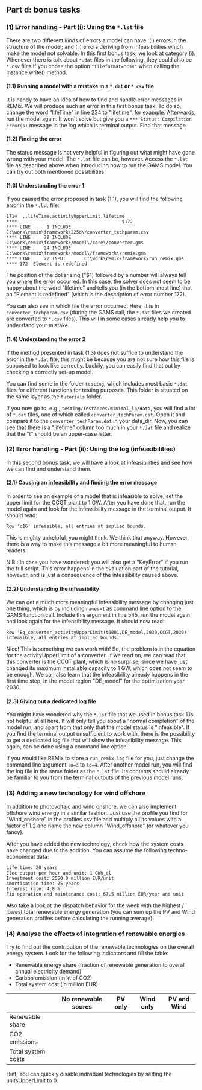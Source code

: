 ## Part d: bonus tasks

### (1) Error handling - Part (i): Using the `*.lst` file

There are two different kinds of errors a model can have: (i) errors in the structure of the model; and (ii) errors deriving from infeasibilities which make the model not solvable. In this first bonus task, we look at category (i).
Whenever there is talk about `*.dat` files in the following, they could also be `*.csv` files if you chose the option `"fileformat="csv"` when calling the Instance.write() method.

#### (1.1) Running a model with a mistake in a `*.dat` or `*.csv` file

It is handy to have an idea of how to find and handle error messages in REMix. We will produce such an error in this first bonus task. To do so, change the word "lifeTime" in line 234 to "lifetime", for example. Afterwards, run the model again. It won't solve but give you a `*** Status: Compilation error(s)` message in the log which is terminal output. Find that message.

#### (1.2) Finding the error

The status message is not very helpful in figuring out what might have gone wrong with your model. The `*.lst` file can be, however. Access the `*.lst` file as described above when introducing how to run the GAMS model. You can try out both mentioned possibilities.

#### (1.3) Understanding the error 1

If you caused the error proposed in task (1.1), you will find the following error in the `*.lst` file:

```
1714  ,,lifeTime,activityUpperLimit,lifetime
****                                       $172
**** LINE      1 INCLUDE     C:\work\remix\framework\225d\/converter_techparam.csv
**** LINE     79 INCLUDE     C:\work\remix\framework\/model\/core\/converter.gms
**** LINE     24 INCLUDE     C:\work\remix\framework\/model\/framework\/remix.gms
**** LINE     22 INPUT       C:\work\remix\framework\run_remix.gms
**** 172  Element is redefined
```

The position of the dollar sing ("$") followed by a number will always tell you where the error occurred. In this case, the solver does not seem to be happy about the word "lifetime" and tells you (in the bottom-most line) that an "Element is redefined" (which is the description of error number 172).

You can also see in which file the error occurred. Here, it is in `converter_techparam.csv` (during the GAMS call, the `*.dat` files we created are converted to `*.csv` files). This will in some cases already help you to understand your mistake.

#### (1.4) Understanding the error 2

If the method presented in task (1.3) does not suffice to understand the error in the `*.dat` file, this might be because you are not sure how this file is supposed to look like correctly. Luckily, you can easily find that out by checking a correctly set-up model.

You can find some in the folder `testing`, which includes most basic `*.dat` files for different functions for testing purposes. This folder is situated on the same layer as the `tutorials` folder.

If you now go to, e.g., `testing/instances/minimal_lp/data`, you will find a lot of `*.dat` files, one of which called `converter_techParam.dat`. Open it and compare it to the `converter_techParam.dat` in your data_dir. Now, you can see that there is a "lifetime" column too much in your `*.dat` file and realize that the "t" should be an upper-case letter.

### (2) Error handling - Part (ii): Using the log (infeasibilities)

In this second bonus task, we will have a look at infeasibilities and see how we can find and understand them.

#### (2.1) Causing an infeasibility and finding the error message

In order to see an example of a model that is infeasible to solve, set the upper limit for the CCGT plant to 1 GW.
After you have done that, run the model again and look for the infeasibility message in the terminal output. It should read:

`Row 'c16' infeasible, all entries at implied bounds.`

This is mighty unhelpful, you might think. We think that anyway. However, there is a way to make this message a bit more meaningful to human readers.

N.B.: In case you have wondered: you will also get a "KeyError" if you run the full script. This error happens in the evaluation part of the tutorial, however, and is just a consequence of the infeasibility caused above.

#### (2.2) Understanding the infeasibility

We can get a much more meaningful infeasibility message by changing just one thing, which is by including `names=1` as command line option to the GAMS function call. Include this argument in line 545, run the model again and look again for the infeasibility message. It should now read:

`Row 'Eq_converter_activityUpperLimit(t0001,DE_model,2030,CCGT,2030)' infeasible, all entries at implied bounds.`

Nice! This is something we can work with! So, the problem is in the equation for the activityUpperLimit of a converter. If we read on, we can read that this converter is the CCGT plant, which is no surprise, since we have just changed its maximum installable capacity to 1 GW, which does not seem to be enough.
We can also learn that the infeasibility already happens in the first time step, in the model region "DE_model" for the optimization year 2030.

#### (2.3) Giving out a dedicated log file

You might have wondered why the `*.lst` file that we used in bonus task 1 is not helpful at all here. It will only tell you about a "normal completion" of the model run, and apart from that only that the model status is "infeasible".
If you find the terminal output unsufficient to work with, there is the possibility to get a dedicated log file that will show the infeasibility message. This, again, can be done using a command line option.

If you would like REMix to store a `run_remix.log` file for you, just change the command line argument `lo=3` to `lo=4`. After another model run, you will find the log file in the same folder as the `*.lst` file. Its contents should already be familiar to you from the terminal outputs of the previous model runs.

### (3) Adding a new technology for wind offshore

In addition to photovoltaic and wind onshore, we can also implement offshore wind energy in a similar fashion.
Just use the profile you find for "Wind_onshore" in the profiles.csv file and multiply all its values with a factor of 1.2 and name the new column "Wind_offshore" (or whatever you fancy).

After you have added the new technology, check how the system costs have changed due to the addition. You can assume the following techno-economical data:

```
Life time: 20 years
Elec output per hour and unit: 1 GWh_el
Investment cost: 2550.0 million EUR/unit
Amortisation time: 25 years
Interest rate: 4.8 %
Fix operation and maintenance cost: 67.5 million EUR/year and unit
```

Also take a look at the dispatch behavior for the week with the highest / lowest total renewable energy generation (you can sum up the PV and Wind generation profiles before calculating the running average).

### (4) Analyse the effects of integration of renewable energies

Try to find out the contribution of the renewable technologies on the overall energy system. Look for the following indicators and fill the table:

- Renewable energy share (fraction of renewable generation to overall annual electricity demand)
- Carbon emission (in kt of CO2)
- Total system cost (in million EUR)

|                    | No renewable soures | PV only | Wind only | PV and Wind |
| ------------------ | ------------------- | ------- | --------- | ----------- |
| Renewable share    |                     |         |           |             |
| CO2 emissions      |                     |         |           |             |
| Total system costs |                     |         |           |             |

Hint: You can quickly disable individual technologies by setting the unitsUpperLimit to 0.
